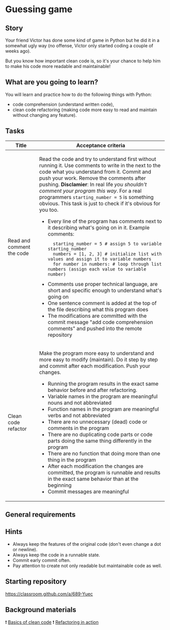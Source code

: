 # Guessing game

## Story

Your friend Victor has done some kind of game in Python but he did it in a
somewhat ugly way (no offense, Victor only started coding a couple of weeks ago).

But you know how important clean code is, so it's your chance to help him to
make his code more readable and maintainable!

## What are you going to learn?
You will learn and practice how to do the following things with Python:
- code comprehension (understand written code),
- clean code refactoring (making code more easy to read and maintain
without changing any feature).

## Tasks

<style>
  table.tasks li > p { margin: 0; }
</style>
<table class="tasks">
  <thead>
    <tr>
      <th>Title</th>
      <th>Acceptance criteria</th>
    </tr>
  </thead>
  <tbody>
      <tr>
        <td>Read and comment the code</td>
        <td>
          <p>Read the code and try to understand first without running it. Use comments to write in the next to the code what you understand from it. Commit and push your work. Remove the comments after pushing.
<strong>Disclamier</strong>: In real life <em>you shouldn't comment your program this way</em>. For a real programmers <code>starting_number = 5</code> is something obvious. This task is just to check if it's obvious for you too.</p>
          <ul>
              <li>Every line of the program has comments next to it describing what's going on in it. Example comments:
<pre><code class="lang-python">  starting_number = 5 # assign 5 to variable starting_number
  numbers = [1, 2, 3] # initialize list with values and assign it to variable numbers
  for number in numbers: # loop through list numbers (assign each value to variable number)
</code></pre></li>
              <li>Comments use proper technical language, are short and specific enough to understand what's going on</li>
              <li>One sentence comment is added at the top of the file describing what this program does</li>
              <li>The modifications are committed with the commit message "add code comprehension comments" and pushed into the remote repository</li>
          </ul>
        </td>
      </tr>
      <tr>
        <td>Clean code refactor</td>
        <td>
          <p>Make the program more easy to understand and more easy to modify (maintain). Do it step by step and commit after each modification. Push your changes.</p>
          <ul>
              <li>Running the program results in the exact same behavior before and after refactoring.</li>
              <li>Variable names in the program are meaningful nouns and not abbreviated</li>
              <li>Function names in the program are meaningful verbs and not abbreviated</li>
              <li>There are no unnecessary (dead) code or comments in the program</li>
              <li>There are no duplicating code parts or code parts doing the same thing differently in the program</li>
              <li>There are no function that doing more than one thing in the program</li>
              <li>After each modification the changes are committed, the program is runnable and results in the exact same behavior than at the beginning</li>
              <li>Commit messages are meaningful</li>
          </ul>
        </td>
      </tr>
  </tbody>
</table>

## General requirements



## Hints
- Always keep the features of the original code (don't even change a dot or newline).
- Always keep the code in a runnable state.
- Commit early commit often.
- Pay attention to create not only readable but maintainable code as well.

## Starting repository
https://classroom.github.com/a/689-Yuec


## Background materials
:exclamation: [Basics of clean code](https://learn.code.cool/codecool-graph/#/../pages/general/clean-code)
:exclamation: [Refactoring in action](https://learn.code.cool/progbasics/#/../pages/general/refactoring-in-action)